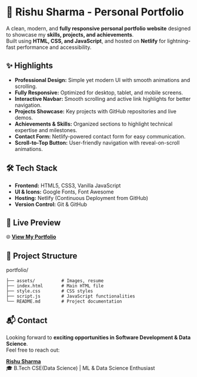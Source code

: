 # 🚀 Rishu Sharma - Personal Portfolio  

A clean, modern, and **fully responsive personal portfolio website** designed to showcase my **skills, projects, and achievements**.  
Built using **HTML, CSS, and JavaScript**, and hosted on **Netlify** for lightning-fast performance and accessibility.  



## ✨ Highlights  
- **Professional Design:** Simple yet modern UI with smooth animations and scrolling.  
- **Fully Responsive:** Optimized for desktop, tablet, and mobile screens.  
- **Interactive Navbar:** Smooth scrolling and active link highlights for better navigation.  
- **Projects Showcase:** Key projects with GitHub repositories and live demos.  
- **Achievements & Skills:** Organized sections to highlight technical expertise and milestones.  
- **Contact Form:** Netlify-powered contact form for easy communication.  
- **Scroll-to-Top Button:** User-friendly navigation with reveal-on-scroll animations.  



## 🛠 Tech Stack  
- **Frontend:** HTML5, CSS3, Vanilla JavaScript  
- **UI & Icons:** Google Fonts, Font Awesome  
- **Hosting:** Netlify (Continuous Deployment from GitHub)  
- **Version Control:** Git & GitHub  



## 📌 Live Preview  
🌐 **[View My Portfolio](https://rishusharma-portfolio.netlify.app/)**  



## 📂 Project Structure  
portfolio/
```
├── assets/          # Images, resume
├── index.html       # Main HTML file
├── style.css        # CSS styles
├── script.js        # JavaScript functionalities
└── README.md        # Project documentation
```




## 📬 Contact
Looking forward to **exciting opportunities in Software Development & Data Science**.  
Feel free to reach out:  

[**Rishu Sharma**](https://github.com/RishuSharma18)  
🎓 B.Tech CSE(Data Science) | ML & Data Science Enthusiast





